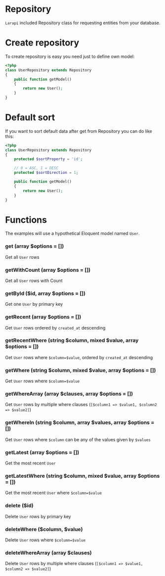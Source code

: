 # Repository

`Larapi` included Repository class for requesting entities from your database.

# Create repository

To create repository is easy you need just to define own model:

```php
<?php
class UserRepository extends Repository
{
    public function getModel()
    {
        return new User();
    }
}
```

# Default sort

If you want to sort default data after get from Repository you can do like this:

```php
<?php
class UserRepository extends Repository
{
    protected $sortProperty = 'id';

    // 0 = ASC, 1 = DESC
    protected $sortDirection = 1;

    public function getModel()
    {
        return new User();
    }
}
```

# Functions

The examples will use a hypothetical Eloquent model named `User`.

### get (array $options = [])

Get all `User` rows

### getWithCount (array $options = [])
Get all `User` rows with Count

### getById ($id, array $options = [])

Get one `User` by primary key

### getRecent (array $options = [])

Get `User` rows ordered by `created_at` descending

### getRecentWhere (string $column, mixed $value, array $options = [])

Get `User` rows where `$column=$value`, ordered by `created_at` descending

### getWhere (string $column, mixed $value, array $options = [])

Get `User` rows where `$column=$value`

### getWhereArray (array $clauses, array $options = [])

Get `User` rows by multiple where clauses (`[$column1 => $value1, $column2 => $value2]`)

### getWhereIn (string $column, array $values, array $options = [])

Get `User` rows where `$column` can be any of the values given by `$values`

### getLatest (array $options = [])

Get the most recent `User`

### getLatestWhere (string $column, mixed $value, array $options = [])

Get the most recent `User` where `$column=$value`

### delete ($id)

Delete `User` rows by primary key

### deleteWhere ($column, $value)

Delete `User` rows where `$column=$value`

### deleteWhereArray (array $clauses)

Delete `User` rows by multiple where clauses (`[$column1 => $value1, $column2 => $value2]`)